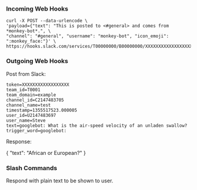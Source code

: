 ### Incoming Web Hooks

```
curl -X POST --data-urlencode \
'payload={"text": "This is posted to <#general> and comes from *monkey-bot*.", \
"channel": "#general", "username": "monkey-bot", "icon_emoji": ":monkey_face:"}' \
https://hooks.slack.com/services/T00000000/B00000000/XXXXXXXXXXXXXXXXXXXXXXXX
```

### Outgoing Web Hooks

Post from Slack:

```
token=XXXXXXXXXXXXXXXXXX
team_id=T0001
team_domain=example
channel_id=C2147483705
channel_name=test
timestamp=1355517523.000005
user_id=U2147483697
user_name=Steve
text=googlebot: What is the air-speed velocity of an unladen swallow?
trigger_word=googlebot:
```

Response:

{
  "text": "African or European?"
}

### Slash Commands

Respond with plain text to be shown to user.
